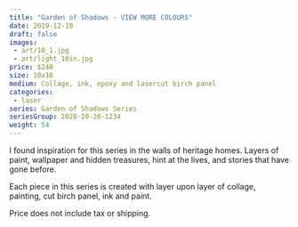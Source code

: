```yaml
---
title: "Garden of Shadows - VIEW MORE COLOURS"
date: 2019-12-10
draft: false
images:
 - art/10_1.jpg
 - art/light_10in.jpg
price: $240
size: 10x10
medium: Collage, ink, epoxy and lasercut birch panel
categories:
 - laser
series: Garden of Shadows Series
seriesGroup: 2020-20-20-1234
weight: 54
---
```


I found inspiration for this series in the walls of heritage homes. Layers of paint, wallpaper and hidden treasures, hint at the lives, and stories that have gone before.

Each piece in this series is created with layer upon layer of collage, painting, cut birch panel, ink and paint.

Price does not include tax or shipping.